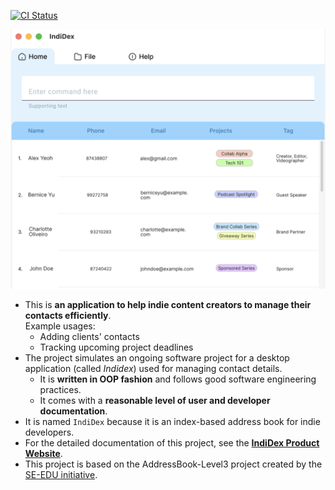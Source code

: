 [![CI Status](https://github.com/AY2526S1-CS2103T-W11-3/tp/workflows/Java%20CI/badge.svg)](https://github.com/se-edu/addressbook-level3/actions)

![Ui](docs/images/Ui.png)

* This is **an application to help indie content creators to manage their contacts efficiently**.<br>
  Example usages:
  * Adding clients' contacts
  * Tracking upcoming project deadlines
* The project simulates an ongoing software project for a desktop application (called _Indidex_) used for managing contact details.
  * It is **written in OOP fashion** and follows good software engineering practices.
  * It comes with a **reasonable level of user and developer documentation**.
* It is named `IndiDex` because it is an index-based address book for indie developers.
* For the detailed documentation of this project, see the **[IndiDex Product Website](https://ay2526s1-cs2103t-w11-3.github.io/tp/)**.
* This project is based on the AddressBook-Level3 project created by the [SE-EDU initiative](https://se-education.org).
